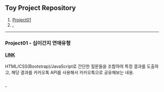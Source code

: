 ## Toy Project Repository
1. [Project01](#Project01-십이간지연애유형)
2. [.](#.)
---
### Project01 - 십이간지 연애유형
#### [LINK](https://lsj-web-project-01.netlify.app/)
  HTML/CSS(Bootstrap)/JavaScript로 간단한 질문들을 조합하여 특정 결과를 도출하고, 해당 결과를 카카오톡 API를 사용해서 카카오톡으로 공유해보는 내용.

### .
